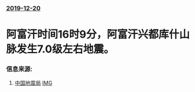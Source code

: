 ### [2019-12-20](/news/2019/12/20/index.md)

##### 
#  阿富汗时间16时9分，阿富汗兴都库什山脉发生7.0级左右地震。 




### 信息来源:

1. [中国地震局](https://news.sina.com.cn/w/2019-12-20/doc-iihnzahi8917477.shtml) [IMG](http://n.sinaimg.cn/news/transform/162/w550h412/20191220/47f5-ikyziqw9116026.jpg)
